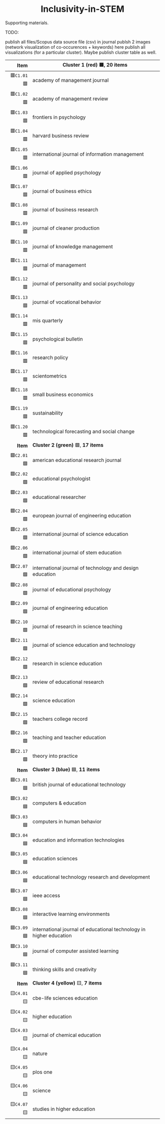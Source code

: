 <h1 align="center">
Inclusivity-in-STEM
</h1> 
  
  Supporting materials. 

TODO: 


publish all files/Scopus data source file (csv)
in journal publsh 2 images (network visualization of co-occurences + keywords)
  here publish all visualizations (for a particular cluster). Maybe publish cluster table as well. 

| Item | Cluster 1 (red) 🟥, 20 items |
|   ---: | --- |
| 🟥`C1.01`🟥 | academy of management journal|
| 🟥`C1.02`🟥 | academy of management review |
| 🟥`C1.03`🟥 |frontiers in psychology|
| 🟥`C1.04`🟥|harvard business review|
| 🟥`C1.05`🟥 |international journal of information management|
| 🟥`C1.06`🟥 |journal of applied psychology|
| 🟥`C1.07`🟥 |journal of business ethics|
| 🟥`C1.08`🟥 |journal of business research|
| 🟥`C1.09`🟥 |journal of cleaner production|
| 🟥`C1.10`🟥 |journal of knowledge management|
| 🟥`C1.11`🟥 |journal of management|
| 🟥`C1.12`🟥 |journal of personality and social psychology|
| 🟥`C1.13`🟥 |journal of vocational behavior|
| 🟥`C1.14`🟥 |mis quarterly|
| 🟥`C1.15`🟥 |psychological bulletin|
| 🟥`C1.16`🟥 |research policy|
| 🟥`C1.17`🟥 |scientometrics|
| 🟥`C1.18`🟥 |small business economics|
| 🟥`C1.19`🟥 |sustainability|
| 🟥`C1.20`🟥 |technological forecasting and social change|
| **Item** | **Cluster 2 (green)** 🟩, **17 items** |
| 🟩`C2.01`🟩 |american educational research journal| 
| 🟩`C2.02`🟩 |educational psychologist|
| 🟩`C2.03`🟩|educational researcher|
| 🟩`C2.04`🟩 |european journal of engineering education|
| 🟩`C2.05`🟩|international journal of science education|
| 🟩`C2.06`🟩 |international journal of stem education|
| 🟩`C2.07`🟩 |international journal of technology and design education|
| 🟩`C2.08`🟩 |journal of educational psychology|
| 🟩`C2.09`🟩 |journal of engineering education|
| 🟩`C2.10`🟩 |journal of research in science teaching|
| 🟩`C2.11`🟩 |journal of science education and technology|
| 🟩`C2.12`🟩 |research in science education|
| 🟩`C2.13`🟩 |review of educational research|
| 🟩`C2.14`🟩 |science education|
| 🟩`C2.15`🟩 |teachers college record|
| 🟩`C2.16`🟩 |teaching and teacher education|
| 🟩`C2.17`🟩 |theory into practice|
| **Item** | **Cluster 3 (blue)** 🟦, **11 items** |
| 🟦`C3.01`🟦 |british journal of educational technology|
| 🟦`C3.02`🟦 |computers & education|
| 🟦`C3.03`🟦 |computers in human behavior|
| 🟦`C3.04`🟦 |education and information technologies|
| 🟦`C3.05`🟦 |education sciences|
| 🟦`C3.06`🟦 |educational technology research and development|
| 🟦`C3.07`🟦 |ieee access|
| 🟦`C3.08`🟦 |interactive learning environments|
| 🟦`C3.09`🟦 |international journal of educational technology in higher education|
| 🟦`C3.10`🟦 |journal of computer assisted learning|
| 🟦`C3.11`🟦 |thinking skills and creativity|
| **Item** | **Cluster 4 (yellow)** 🟨, **7 items** |
| 🟨`C4.01`🟨 |cbe-life sciences education|
| 🟨`C4.02`🟨 |higher education|
| 🟨`C4.03`🟨 |journal of chemical education|
| 🟨`C4.04`🟨 |nature|
| 🟨`C4.05`🟨 |plos one|
| 🟨`C4.06`🟨 |science|
| 🟨`C4.07`🟨 |studies in higher education|





